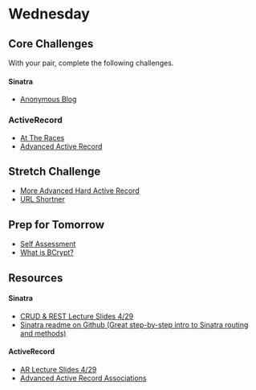 # Wednesday

## Core Challenges
With your pair, complete the following challenges.

#### Sinatra
- [Anonymous Blog](../../../../blog-1-anonymous-blog-challenge)

### ActiveRecord
- [At The Races](../../../../at-the-races-challenge)
- [Advanced Active Record](../../../../active-record-associations-drill-hotels-challenge)

## Stretch Challenge

- [More Advanced Hard Active Record](../../../../active-record-associations-drill-shirts-challenge)
- [URL Shortner](../../../../sinatra-url-shortener-challenge)

## Prep for Tomorrow

* [Self Assessment]()
* [What is BCrypt?](https://github.com/codahale/bcrypt-ruby)

##  Resources

#### Sinatra
- [CRUD & REST Lecture Slides 4/29](../resources/crud-rest-pg)
- [Sinatra readme on Github (Great step-by-step intro to Sinatra routing and methods)](https://github.com/sinatra/sinatra)

#### ActiveRecord
* [AR Lecture Slides 4/29](../resources/ar-associations-review.pdf)
* [Advanced Active Record Associations](http://www.theodinproject.com/ruby-on-rails/active-record-associations)
